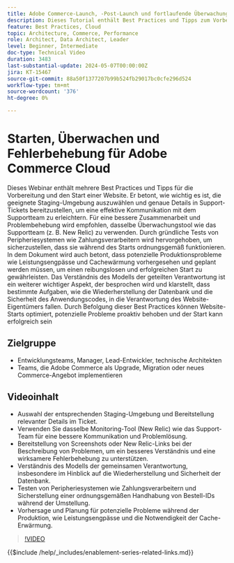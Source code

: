 ```yaml
---
title: Adobe Commerce-Launch, -Post-Launch und fortlaufende Überwachung und Fehlerbehebung
description: Dieses Tutorial enthält Best Practices und Tipps zum Vorbereiten und Starten einer Website. Auswahl der richtigen Staging-Umgebung, Bereitstellung relevanter Details in Support-Tickets und Verwendung desselben Monitoring-Tools wie dem Support-Team für eine bessere Kommunikation. Hervorheben Sie die Notwendigkeit gründlicher Tests von Peripheriesystemen wie Zahlungsverarbeitern und der Planung auf potenzielle Produktionsprobleme wie Leistungsengpässe und Cache-Erwärmung. Eine effektive Kommunikation, vorausschauende Planung und ein Verständnis des Modells der gemeinsamen Verantwortung werden ebenfalls hervorgehoben. Durch Befolgen dieser Best Practices können Website-Starts reibungsloser und erfolgreicher sein.
feature: Best Practices, Cloud
topic: Architecture, Commerce, Performance
role: Architect, Data Architect, Leader
level: Beginner, Intermediate
doc-type: Technical Video
duration: 3483
last-substantial-update: 2024-05-07T00:00:00Z
jira: KT-15467
source-git-commit: 88a50f1377207b99b524fb29017bc0cfe296d524
workflow-type: tm+mt
source-wordcount: '376'
ht-degree: 0%

---
```


# Starten, Überwachen und Fehlerbehebung für Adobe Commerce Cloud

Dieses Webinar enthält mehrere Best Practices und Tipps für die Vorbereitung und den Start einer Website. Er betont, wie wichtig es ist, die geeignete Staging-Umgebung auszuwählen und genaue Details in Support-Tickets bereitzustellen, um eine effektive Kommunikation mit dem Supportteam zu erleichtern. Für eine bessere Zusammenarbeit und Problembehebung wird empfohlen, dasselbe Überwachungstool wie das Supportteam (z. B. New Relic) zu verwenden. Durch gründliche Tests von Peripheriesystemen wie Zahlungsverarbeitern wird hervorgehoben, um sicherzustellen, dass sie während des Starts ordnungsgemäß funktionieren. In dem Dokument wird auch betont, dass potenzielle Produktionsprobleme wie Leistungsengpässe und Cachewärmung vorhergesehen und geplant werden müssen, um einen reibungslosen und erfolgreichen Start zu gewährleisten. Das Verständnis des Modells der geteilten Verantwortung ist ein weiterer wichtiger Aspekt, der besprochen wird und klarstellt, dass bestimmte Aufgaben, wie die Wiederherstellung der Datenbank und die Sicherheit des Anwendungscodes, in die Verantwortung des Website-Eigentümers fallen. Durch Befolgung dieser Best Practices können Website-Starts optimiert, potenzielle Probleme proaktiv behoben und der Start kann erfolgreich sein

## Zielgruppe

* Entwicklungsteams, Manager, Lead-Entwickler, technische Architekten
* Teams, die Adobe Commerce als Upgrade, Migration oder neues Commerce-Angebot implementieren

## Videoinhalt

* Auswahl der entsprechenden Staging-Umgebung und Bereitstellung relevanter Details im Ticket.
* Verwenden Sie dasselbe Monitoring-Tool (New Relic) wie das Support-Team für eine bessere Kommunikation und Problemlösung.
* Bereitstellung von Screenshots oder New Relic-Links bei der Beschreibung von Problemen, um ein besseres Verständnis und eine wirksamere Fehlerbehebung zu unterstützen.
* Verständnis des Modells der gemeinsamen Verantwortung, insbesondere im Hinblick auf die Wiederherstellung und Sicherheit der Datenbank.
* Testen von Peripheriesystemen wie Zahlungsverarbeitern und Sicherstellung einer ordnungsgemäßen Handhabung von Bestell-IDs während der Umstellung.
* Vorhersage und Planung für potenzielle Probleme während der Produktion, wie Leistungsengpässe und die Notwendigkeit der Cache-Erwärmung.


>[!VIDEO](https://video.tv.adobe.com/v/3428990?learn=on)

{{$include /help/_includes/enablement-series-related-links.md}}
